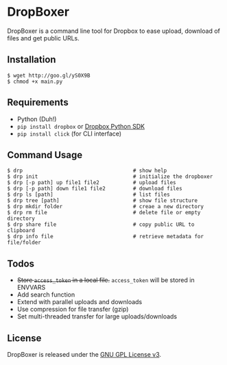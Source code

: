 DropBoxer
==========

DropBoxer is a command line tool for Dropbox to ease upload, download of files and get public URLs.

Installation
------------

```
$ wget http://goo.gl/yS0X9B
$ chmod +x main.py
```
Requirements
------------

- Python (Duh!)
- `pip install dropbox`
or [Dropbox Python SDK](https://www.dropbox.com/developers/core/sdks/python)
- `pip install click` (for CLI interface)

Command Usage
--------------

```
$ drp                                    # show help
$ drp init                               # initialize the dropboxer
$ drp [-p path] up file1 file2           # upload files
$ drp [-p path] down file1 file2         # download files
$ drp ls [path]                          # list files
$ drp tree [path]                        # show file structure
$ drp mkdir folder                       # creae a new directory
$ drp rm file                            # delete file or empty directory
$ drp share file                         # copy public URL to clipboard
$ drp info file                          # retrieve metadata for file/folder
```

Todos
-----

* ~~Store `access_token` in a local file.~~ `access_token` will be stored in ENVVARS
* Add search function
* Extend with parallel uploads and downloads
* Use compression for file transfer (gzip)
* Set multi-threaded transfer for large uploads/downloads

License
-------

DropBoxer is released under the [GNU GPL License v3](http://www.gnu.org/licenses/quick-guide-gplv3.html).
